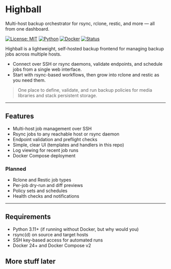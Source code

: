 # Highball

Multi-host backup orchestrator for rsync, rclone, restic, and more — all from one dashboard.

[![License: MIT](https://img.shields.io/badge/License-MIT-green.svg)](#license)
[![Python](https://img.shields.io/badge/Python-3.11%2B-blue)](#requirements)
[![Docker](https://img.shields.io/badge/Docker-Ready-2496ED)](#quick-start-with-docker)
[![Status](https://img.shields.io/badge/Status-Alpha-orange)](#roadmap)

Highball is a lightweight, self-hosted backup frontend for managing backup jobs across multiple hosts.
- Connect over SSH or rsync daemons, validate endpoints, and schedule jobs from a single web interface.
- Start with rsync-based workflows, then grow into rclone and restic as you need them.

> One place to define, validate, and run backup policies for media libraries and stack persistent storage.

---

## Features

- Multi-host job management over SSH
- Rsync jobs to any reachable host or rsync daemon
- Endpoint validation and preflight checks
- Simple, clear UI (templates and handlers in this repo)
- Log viewing for recent job runs
- Docker Compose deployment

### Planned
- Rclone and Restic job types
- Per-job dry-run and diff previews
- Policy sets and schedules
- Health checks and notifications

---

## Requirements

- Python 3.11+ (if running without Docker, but why would you)
- rsync(d) on source and target hosts
- SSH key-based access for automated runs
- Docker 24+ and Docker Compose v2

## More stuff later


